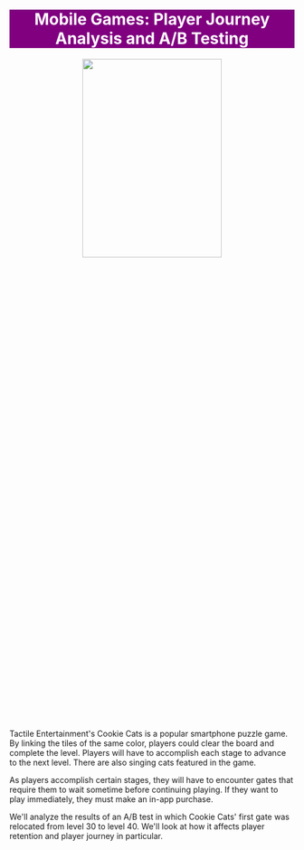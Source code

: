 <center> <h1 style="background-color:Purple; color:white" >Mobile Games: Player Journey Analysis and A/B Testing</h1> 
<img
src="https://i.ytimg.com/vi/LkvnfULq8yQ/maxresdefault.jpg" style="width:70%;height:30%;">
</center>

Tactile Entertainment's Cookie Cats is a popular smartphone puzzle game. By linking the tiles of the same color, players could clear the board and complete the level. Players will have to accomplish each stage to advance to the next level. There are also singing cats featured in the game.

As players accomplish certain stages, they will have to encounter gates that require them to wait sometime before continuing playing. If they want to play immediately, they must make an in-app purchase.

We'll analyze the results of an A/B test in which Cookie Cats' first gate was relocated from level 30 to level 40. We'll look at how it affects player retention and player journey in particular.
